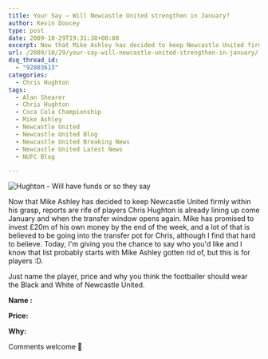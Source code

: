```yaml
---
title: Your Say – Will Newcastle United strengthen in January?
author: Kevin Doocey
type: post
date: 2009-10-29T19:31:38+00:00
excerpt: Now that Mike Ashley has decided to keep Newcastle United firmly within his..
url: /2009/10/29/your-say-will-newcastle-united-strengthen-in-january/
dsq_thread_id:
  - "92803613"
categories:
  - Chris Hughton
tags:
  - Alan Shearer
  - Chris Hughton
  - Coca Cola Championship
  - Mike Ashley
  - Newcastle United
  - Newcastle United Blog
  - Newcastle United Breaking News
  - Newcastle United Latest News
  - NUFC Blog

---
```

![Hughton - Will have funds or so they say](http://static.guim.co.uk/sys-images/Football/Pix/pictures/2009/3/25/1237995970848/Chris-Hughton-001.jpg)

Now that Mike Ashley has decided to keep Newcastle United firmly within his grasp, reports are rife of players Chris Hughton is already lining up come January and when the transfer window opens again. Mike has promised to invest £20m of his own money by the end of the week, and a lot of that is believed to be going into the transfer pot for Chris, although I find  that hard to believe. Today, I'm giving you the chance to say who you'd like and I know that list probably starts with Mike Ashley gotten rid of, but this is for players :D.

Just name the player, price and why you think the footballer should wear the Black and White of Newcastle United.

**Name :**

**Price:**

**Why:**

Comments welcome 🙂
